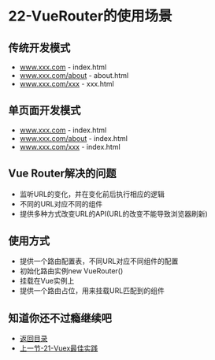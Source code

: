 # 22-VueRouter的使用场景

## 传统开发模式

* www.xxx.com - index.html
* www.xxx.com/about - about.html
* www.xxx.com/xxx - xxx.html

## 单页面开发模式

* www.xxx.com - index.html
* www.xxx.com/about - index.html
* www.xxx.com/xxx - index.html

## Vue Router解决的问题

* 监听URL的变化，并在变化前后执行相应的逻辑
* 不同的URL对应不同的组件
* 提供多种方式改变URL的API(URL的改变不能导致浏览器刷新)

## 使用方式

* 提供一个路由配置表，不同URL对应不同组件的配置
* 初始化路由实例new VueRouter()
* 挂载在Vue实例上
* 提供一个路由占位，用来挂载URL匹配到的组件

## 知道你还不过瘾继续吧       

* [返回目录](../../README.md)
* [上一节-21-Vuex最佳实践](../02-生态篇/21-Vuex最佳实践.md)